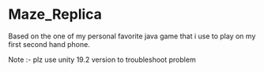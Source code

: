 # Maze_Replica
Based on the one of my personal favorite java game that i use to play on my first second hand phone.


Note :- plz use unity 19.2 version to troubleshoot problem
